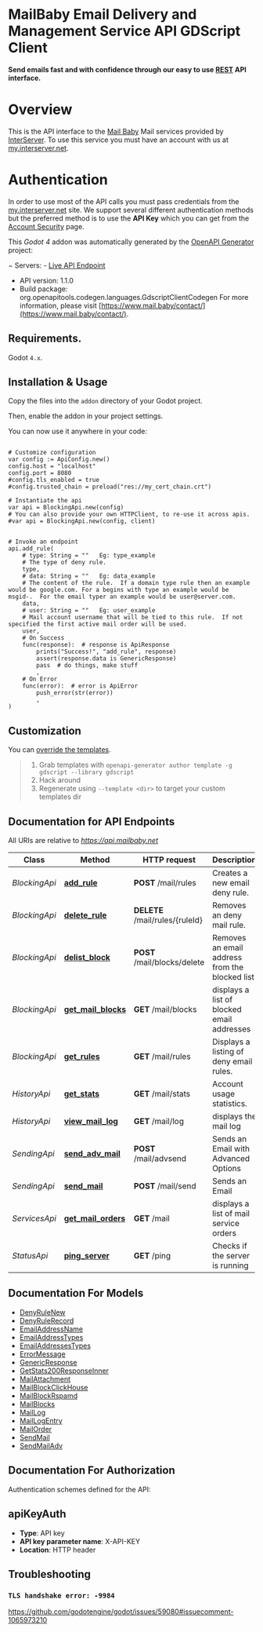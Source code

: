 # MailBaby Email Delivery and Management Service API GDScript Client

**Send emails fast and with confidence through our easy to use [REST](https://en.wikipedia.org/wiki/Representational_state_transfer) API interface.**
# Overview
This is the API interface to the [Mail Baby](https//mail.baby/) Mail services provided by [InterServer](https://www.interserver.net). To use this service you must have an account with us at [my.interserver.net](https://my.interserver.net).
# Authentication
In order to use most of the API calls you must pass credentials from the [my.interserver.net](https://my.interserver.net/) site.
We support several different authentication methods but the preferred method is to use the **API Key** which you can get from the [Account Security](https://my.interserver.net/account_security) page.


This *Godot 4* addon was automatically generated by the [OpenAPI Generator](https://openapi-generator.tech) project:

− Servers:
    - [Live API Endpoint](https://api.mailbaby.net)
- API version: 1.1.0
- Build package: org.openapitools.codegen.languages.GdscriptClientCodegen
For more information, please visit [https://www.mail.baby/contact/](https://www.mail.baby/contact/).


## Requirements.

Godot `4.x`.


## Installation & Usage

Copy the files into the `addon` directory of your Godot project.

Then, enable the addon in your project settings.

You can now use it anywhere in your code:

```gdscript

# Customize configuration
var config := ApiConfig.new()
config.host = "localhost"
config.port = 8080
#config.tls_enabled = true
#config.trusted_chain = preload("res://my_cert_chain.crt")

# Instantiate the api
var api = BlockingApi.new(config)
# You can also provide your own HTTPClient, to re-use it across apis.
#var api = BlockingApi.new(config, client)


# Invoke an endpoint
api.add_rule(
	# type: String = ""   Eg: type_example
	# The type of deny rule.
	type,
	# data: String = ""   Eg: data_example
	# The content of the rule.  If a domain type rule then an example would be google.com. For a begins with type an example would be msgid-.  For the email typer an example would be user@server.com.
	data,
	# user: String = ""   Eg: user_example
	# Mail account username that will be tied to this rule.  If not specified the first active mail order will be used.
	user,
	# On Success
	func(response):  # response is ApiResponse
		prints("Success!", "add_rule", response)
		assert(response.data is GenericResponse)
		pass  # do things, make stuff
		,
	# On Error
	func(error):  # error is ApiError
		push_error(str(error))
		,
)

```


## Customization

You can [override the templates](https://openapi-generator.tech/docs/templating/).

> 1. Grab templates with `openapi-generator author template -g gdscript --library gdscript`
> 2. Hack around
> 3. Regenerate using `--template <dir>` to target your custom templates dir


## Documentation for API Endpoints

All URIs are relative to *https://api.mailbaby.net*

Class | Method | HTTP request | Description
------------ | ------------- | ------------- | -------------
*BlockingApi* | [**add_rule**](apis/BlockingApi.md#add_rule) | **POST** /mail/rules | Creates a new email deny rule.
*BlockingApi* | [**delete_rule**](apis/BlockingApi.md#delete_rule) | **DELETE** /mail/rules/{ruleId} | Removes an deny mail rule.
*BlockingApi* | [**delist_block**](apis/BlockingApi.md#delist_block) | **POST** /mail/blocks/delete | Removes an email address from the blocked list
*BlockingApi* | [**get_mail_blocks**](apis/BlockingApi.md#get_mail_blocks) | **GET** /mail/blocks | displays a list of blocked email addresses
*BlockingApi* | [**get_rules**](apis/BlockingApi.md#get_rules) | **GET** /mail/rules | Displays a listing of deny email rules.
*HistoryApi* | [**get_stats**](apis/HistoryApi.md#get_stats) | **GET** /mail/stats | Account usage statistics.
*HistoryApi* | [**view_mail_log**](apis/HistoryApi.md#view_mail_log) | **GET** /mail/log | displays the mail log
*SendingApi* | [**send_adv_mail**](apis/SendingApi.md#send_adv_mail) | **POST** /mail/advsend | Sends an Email with Advanced Options
*SendingApi* | [**send_mail**](apis/SendingApi.md#send_mail) | **POST** /mail/send | Sends an Email
*ServicesApi* | [**get_mail_orders**](apis/ServicesApi.md#get_mail_orders) | **GET** /mail | displays a list of mail service orders
*StatusApi* | [**ping_server**](apis/StatusApi.md#ping_server) | **GET** /ping | Checks if the server is running


## Documentation For Models

- [DenyRuleNew](models/DenyRuleNew.md)
- [DenyRuleRecord](models/DenyRuleRecord.md)
- [EmailAddressName](models/EmailAddressName.md)
- [EmailAddressTypes](models/EmailAddressTypes.md)
- [EmailAddressesTypes](models/EmailAddressesTypes.md)
- [ErrorMessage](models/ErrorMessage.md)
- [GenericResponse](models/GenericResponse.md)
- [GetStats200ResponseInner](models/GetStats200ResponseInner.md)
- [MailAttachment](models/MailAttachment.md)
- [MailBlockClickHouse](models/MailBlockClickHouse.md)
- [MailBlockRspamd](models/MailBlockRspamd.md)
- [MailBlocks](models/MailBlocks.md)
- [MailLog](models/MailLog.md)
- [MailLogEntry](models/MailLogEntry.md)
- [MailOrder](models/MailOrder.md)
- [SendMail](models/SendMail.md)
- [SendMailAdv](models/SendMailAdv.md)


## Documentation For Authorization

 Authentication schemes defined for the API:
## apiKeyAuth

- **Type**: API key
- **API key parameter name**: X-API-KEY
- **Location**: HTTP header



## Troubleshooting

### `TLS handshake error: -9984`

https://github.com/godotengine/godot/issues/59080#issuecomment-1065973210

